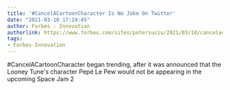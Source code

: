 ```yaml
---
title: '#CancelACartoonCharacter Is No Joke On Twitter'
date: "2021-03-10 17:24:45"
author: Forbes - Innovation
authorlink: https://www.forbes.com/sites/petersuciu/2021/03/10/cancelacartooncharacter-is-no-joke-on-twitter/
tags:
- Forbes-Innovation
---
```

#CancelACartoonCharacter began trending, after it was announced that the Looney Tune's character Pepé Le Pew would not be appearing in the upcoming Space Jam 2